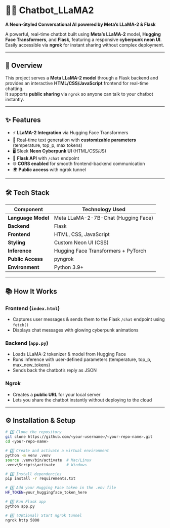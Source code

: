 # 🦙💬 Chatbot_LLaMA2  
**A Neon-Styled Conversational AI powered by Meta’s LLaMA-2 & Flask**

A powerful, real-time chatbot built using **Meta’s LLaMA-2** model, **Hugging Face Transformers**, and **Flask**, featuring a responsive **cyberpunk neon UI**. Easily accessible via **ngrok** for instant sharing without complex deployment.

---

## 📖 Overview
This project serves a **Meta LLaMA-2 model** through a Flask backend and provides an interactive **HTML/CSS/JavaScript** frontend for real-time chatting.  
It supports **public sharing** via `ngrok` so anyone can talk to your chatbot instantly.  

---

## ✨ Features
- ⚡ **LLaMA-2 Integration** via Hugging Face Transformers  
- 💬 Real-time text generation with **customizable parameters** (temperature, top_p, max tokens)  
- 🖥️ Sleek **Neon Cyberpunk UI** (HTML/CSS/JS)  
- 🔗 **Flask API** with `/chat` endpoint  
- 🌐 **CORS enabled** for smooth frontend-backend communication  
- 🌍 **Public access** with ngrok tunnel  

---

## 🛠️ Tech Stack
| Component          | Technology Used |
|--------------------|-----------------|
| **Language Model** | Meta LLaMA-2-7B-Chat (Hugging Face) |
| **Backend**        | Flask |
| **Frontend**       | HTML, CSS, JavaScript |
| **Styling**        | Custom Neon UI (CSS) |
| **Inference**      | Hugging Face Transformers + PyTorch |
| **Public Access**  | pyngrok |
| **Environment**    | Python 3.9+ |

---

## 📚 How It Works
### **Frontend (`index.html`)**
- Captures user messages & sends them to the Flask `/chat` endpoint using `fetch()`  
- Displays chat messages with glowing cyberpunk animations  

### **Backend (`app.py`)**
- Loads LLaMA-2 tokenizer & model from Hugging Face  
- Runs inference with user-defined parameters (temperature, top_p, max_new_tokens)  
- Sends back the chatbot’s reply as JSON  

### **Ngrok**
- Creates a **public URL** for your local server  
- Lets you share the chatbot instantly without deploying to the cloud  

---

## ⚙️ Installation & Setup

```bash
# 1️⃣ Clone the repository
git clone https://github.com/<your-username>/<your-repo-name>.git
cd <your-repo-name>

# 2️⃣ Create and activate a virtual environment
python -m venv .venv
source .venv/bin/activate  # Mac/Linux
.venv\Scripts\activate     # Windows

# 3️⃣ Install dependencies
pip install -r requirements.txt

# 4️⃣ Add your Hugging Face token in the .env file
HF_TOKEN=your_huggingface_token_here

# 5️⃣ Run Flask app
python app.py

# 6️⃣ (Optional) Start ngrok tunnel
ngrok http 5000
